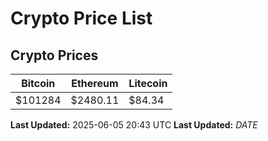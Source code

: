 # Crypto Price List

## Crypto Prices
| Bitcoin | Ethereum | Litecoin |
| ------- | -------- | -------- |
| $101284 | $2480.11 | $84.34 |
**Last Updated:** 2025-06-05 20:43 UTC
**Last Updated:** $DATE$
